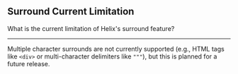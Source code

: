 ## Surround Current Limitation

What is the current limitation of Helix's surround feature?

---

Multiple character surrounds are not currently supported (e.g., HTML tags like `<div>` or multi-character delimiters like `"""`), but this is planned for a future release.

